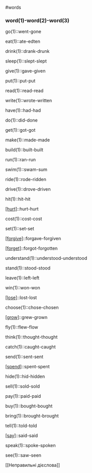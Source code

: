 #words 
### word(1)-word(2)-word(3)
go(1)::went-gone
<!--SR:!2022-11-05,1,214-->
eat(1)::ate-edten
<!--SR:!2022-11-06,2,230-->
drink(1)::drank-drunk
<!--SR:!2022-11-06,2,230-->
sleep(1)::slept-slept
<!--SR:!2022-11-06,3,250-->
give(1)::gave-given
<!--SR:!2022-11-06,2,230-->
put(1)::put-put
<!--SR:!2022-11-06,3,250-->
read(1)::read-read
<!--SR:!2022-11-06,2,230-->
write(1)::wrote-written
<!--SR:!2022-11-06,2,230-->
have(1)::had-had
<!--SR:!2022-11-06,2,230-->
do(1)::did-done
<!--SR:!2022-11-06,3,250-->
get(1)::got-got
<!--SR:!2022-11-06,3,250-->
make(1)::made-made
<!--SR:!2022-11-06,2,230-->
build(1)::built-built
<!--SR:!2022-11-06,2,230-->
run(1)::ran-run
<!--SR:!2022-11-06,2,230-->
swim(1)::swam-sum
<!--SR:!2022-11-05,1,210-->
ride(1)::rode-ridden
<!--SR:!2022-11-05,1,210-->
drive(1)::drove-driven
<!--SR:!2022-11-06,2,230-->
hit(1)::hit-hit
<!--SR:!2022-11-06,3,250-->
[[hurt]](1)::hurt-hurt
<!--SR:!2022-11-06,3,250-->
cost(1)::cost-cost
<!--SR:!2022-11-06,2,230-->
set(1)::set-set
<!--SR:!2022-11-06,2,230-->
[[forgive]](1)::forgave-forgiven
<!--SR:!2022-11-05,1,210-->
[[forget]](1)::forgot-forgotten
<!--SR:!2022-11-06,2,230-->
understand(1)::understood-understood
<!--SR:!2022-11-06,3,250-->
stand(1)::stood-stood
<!--SR:!2022-11-06,3,250-->
leave(1)::left-left
<!--SR:!2022-11-05,1,210-->
win(1)::won-won
<!--SR:!2022-11-06,3,250-->
[[lose]](1)::lost-lost
<!--SR:!2022-11-06,2,230-->
choose(1)::chose-chosen
<!--SR:!2022-11-05,1,210-->
[[grow]](1)::grew-grown
<!--SR:!2022-11-05,1,210-->
fly(1)::flew-flow
<!--SR:!2022-11-05,1,210-->
think(1)::thought-thought
<!--SR:!2022-11-05,1,210-->
catch(1)::caught-caught
<!--SR:!2022-11-05,1,210-->
send(1)::sent-sent
<!--SR:!2022-11-06,3,250-->
[[spend]](1)::spent-spent
<!--SR:!2022-11-06,2,230-->
hide(1)::hid-hidden
<!--SR:!2022-11-05,1,210-->
sell(1)::sold-sold
<!--SR:!2022-11-05,1,210-->
pay(1)::paid-paid
<!--SR:!2022-11-06,2,230-->
buy(1)::bought-bought
<!--SR:!2022-11-06,2,230-->
bring(1)::brought-brought
<!--SR:!2022-11-05,1,210-->
tell(1)::told-told
<!--SR:!2022-11-06,3,250-->
[[say]](1)::said-said
<!--SR:!2022-11-06,2,230-->
speak(1)::spoke-spoken
<!--SR:!2022-11-06,2,230-->
see(1)::saw-seen
<!--SR:!2022-11-05,1,214-->
[[Неправильні дієслова]]